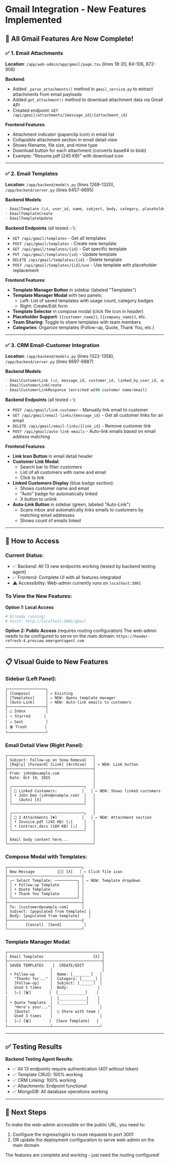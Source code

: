 # Gmail Integration - New Features Implemented

## 🎉 All Gmail Features Are Now Complete!

### ✅ 1. Email Attachments
**Location**: `/app/web-admin/app/gmail/page.tsx` (lines 18-20, 84-106, 872-908)

**Backend**:
- Added `_parse_attachments()` method in `gmail_service.py` to extract attachments from email payloads
- Added `get_attachment()` method to download attachment data via Gmail API
- Created endpoint: `GET /api/gmail/attachments/{message_id}/{attachment_id}`

**Frontend Features**:
- Attachment indicator (paperclip icon) in email list
- Collapsible attachment section in email detail view
- Shows filename, file size, and mime type
- Download button for each attachment (converts base64 to blob)
- Example: "Resume.pdf (245 KB)" with download icon

---

### ✅ 2. Email Templates
**Location**: `/app/backend/models.py` (lines 1268-1320), `/app/backend/server.py` (lines 6457-6695)

**Backend Models**:
```python
- EmailTemplate (id, user_id, name, subject, body, category, placeholders, is_shared, usage_count)
- EmailTemplateCreate
- EmailTemplateUpdate
```

**Backend Endpoints** (all tested ✅):
- `GET /api/gmail/templates` - Get all templates
- `POST /api/gmail/templates` - Create new template
- `GET /api/gmail/templates/{id}` - Get specific template
- `PUT /api/gmail/templates/{id}` - Update template
- `DELETE /api/gmail/templates/{id}` - Delete template
- `POST /api/gmail/templates/{id}/use` - Use template with placeholder replacement

**Frontend Features**:
- **Template Manager Button** in sidebar (labeled "Templates")
- **Template Manager Modal** with two panels:
  - Left: List of saved templates with usage count, category badges
  - Right: Create/Edit form
- **Template Selector** in compose modal (click file icon in header)
- **Placeholder Support**: `{{customer_name}}`, `{{company_name}}`, etc.
- **Team Sharing**: Toggle to share templates with team members
- **Categories**: Organize templates (Follow-up, Quote, Thank You, etc.)

---

### ✅ 3. CRM Email-Customer Integration
**Location**: `/app/backend/models.py` (lines 1322-1358), `/app/backend/server.py` (lines 6697-6887)

**Backend Models**:
```python
- EmailCustomerLink (id, message_id, customer_id, linked_by_user_id, auto_linked, notes)
- EmailCustomerLinkCreate
- EmailCustomerLinkResponse (enriched with customer name/email)
```

**Backend Endpoints** (all tested ✅):
- `POST /api/gmail/link-customer` - Manually link email to customer
- `GET /api/gmail/email-links/{message_id}` - Get all customer links for an email
- `DELETE /api/gmail/email-links/{link_id}` - Remove customer link
- `POST /api/gmail/auto-link-emails` - Auto-link emails based on email address matching

**Frontend Features**:
- **Link Icon Button** in email detail header
- **Customer Link Modal**:
  - Search bar to filter customers
  - List of all customers with name and email
  - Click to link
- **Linked Customers Display** (blue badge section):
  - Shows customer name and email
  - "Auto" badge for automatically linked
  - X button to unlink
- **Auto-Link Button** in sidebar (green, labeled "Auto-Link")
  - Scans inbox and automatically links emails to customers by matching email addresses
  - Shows count of emails linked

---

## 🎯 How to Access

### Current Status:
- ✅ Backend: All 13 new endpoints working (tested by backend testing agent)
- ✅ Frontend: Complete UI with all features integrated
- ⚠️ Accessibility: Web-admin currently runs on `localhost:3001`

### To View the New Features:

**Option 1: Local Access**
```bash
# Already running!
# Visit: http://localhost:3001/gmail
```

**Option 2: Public Access** (requires routing configuration)
The web-admin needs to be configured to serve on the main domain:
`https://header-refresh-4.preview.emergentagent.com`

---

## 📋 Visual Guide to New Features

### Sidebar (Left Panel):
```
┌─────────────────┐
│ [Compose]       │ ← Existing
│ [Templates]     │ ← NEW: Opens template manager
│ [Auto-Link]     │ ← NEW: Auto-link emails to customers
├─────────────────┤
│ □ Inbox         │
│ ⭐ Starred      │
│ ↗ Sent          │
│ 🗑 Trash        │
└─────────────────┘
```

### Email Detail View (Right Panel):
```
┌──────────────────────────────────────┐
│ Subject: Follow-up on Snow Removal   │
│ [Reply] [Forward] [Link] [Archive]   │ ← NEW: Link button
├──────────────────────────────────────┤
│ From: john@example.com               │
│ Date: Oct 19, 2025                   │
│                                      │
│ ┌────────────────────────────────┐   │
│ │ 🔗 Linked Customers:           │   │ ← NEW: Shows linked customers
│ │ • John Doe (john@example.com)  │   │
│ │   [Auto] [X]                   │   │
│ └────────────────────────────────┘   │
│                                      │
│ ┌────────────────────────────────┐   │
│ │ 📎 2 Attachments [▼]           │   │ ← NEW: Attachment section
│ │ • Invoice.pdf (245 KB) [↓]     │   │
│ │ • Contract.docx (189 KB) [↓]   │   │
│ └────────────────────────────────┘   │
│                                      │
│ Email body content here...           │
└──────────────────────────────────────┘
```

### Compose Modal with Templates:
```
┌─────────────────────────────────┐
│ New Message          [📄] [X]   │ ← Click file icon
├─────────────────────────────────┤
│ ┌─ Select Template: ──────────┐ │ ← NEW: Template dropdown
│ │ • Follow-up Template        │ │
│ │ • Quote Template            │ │
│ │ • Thank You Template        │ │
│ └─────────────────────────────┘ │
├─────────────────────────────────┤
│ To: [customer@example.com]      │
│ Subject: [populated from template] │
│ Body: [populated from template]    │
├─────────────────────────────────┤
│        [Cancel]  [Send]          │
└─────────────────────────────────┘
```

### Template Manager Modal:
```
┌──────────────────────────────────────────┐
│ Email Templates                      [X] │
├──────────────────────────────────────────┤
│ SAVED TEMPLATES    │  CREATE/EDIT        │
│                   │                      │
│ • Follow-up       │  Name: [________]   │
│   "Thanks for..." │  Category: [______] │
│   [Follow-up]     │  Subject: [______]  │
│   Used 5 times    │  Body:             │
│   [✏️] [🗑️]        │  [____________]    │
│                   │  [____________]    │
│ • Quote Template  │  [____________]    │
│   "Here's your..."│                     │
│   [Quote]         │  □ Share with team │
│   Used 3 times    │                     │
│   [✏️] [🗑️]        │  [Save Template]   │
└───────────────────┴─────────────────────┘
```

---

## ✅ Testing Results

**Backend Testing Agent Results**:
- ✅ All 13 endpoints require authentication (401 without token)
- ✅ Template CRUD: 100% working
- ✅ CRM Linking: 100% working  
- ✅ Attachments: Endpoint functional
- ✅ MongoDB: All database operations working

---

## 🚀 Next Steps

To make the web-admin accessible on the public URL, you need to:

1. Configure the ingress/nginx to route requests to port 3001
2. OR update the deployment configuration to serve web-admin on the main domain

The features are complete and working - just need the routing configured!

